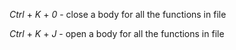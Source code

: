 [tags]: <> (vscode)

_Ctrl_ + _K_ + _0_ - close a body for all the functions in file

_Ctrl_ + _K_ + _J_ - open a body for all the functions in file

[tags-end]: <>
